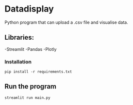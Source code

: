 # Datadisplay

Python program that can upload a .csv file and visualise data.

## Libraries:

-Streamlit
-Pandas
-Plotly

### Installation

```
pip install -r requirements.txt
```

## Run the program

```
streamlit run main.py
```
